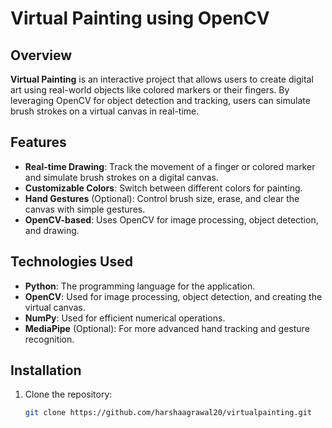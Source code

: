 # Virtual Painting using OpenCV

## Overview
**Virtual Painting** is an interactive project that allows users to create digital art using real-world objects like colored markers or their fingers. By leveraging OpenCV for object detection and tracking, users can simulate brush strokes on a virtual canvas in real-time.

## Features
- **Real-time Drawing**: Track the movement of a finger or colored marker and simulate brush strokes on a digital canvas.
- **Customizable Colors**: Switch between different colors for painting.
- **Hand Gestures** (Optional): Control brush size, erase, and clear the canvas with simple gestures.
- **OpenCV-based**: Uses OpenCV for image processing, object detection, and drawing.

## Technologies Used
- **Python**: The programming language for the application.
- **OpenCV**: Used for image processing, object detection, and creating the virtual canvas.
- **NumPy**: Used for efficient numerical operations.
- **MediaPipe** (Optional): For more advanced hand tracking and gesture recognition.

## Installation
1. Clone the repository:
   ```bash
   git clone https://github.com/harshaagrawal20/virtualpainting.git
